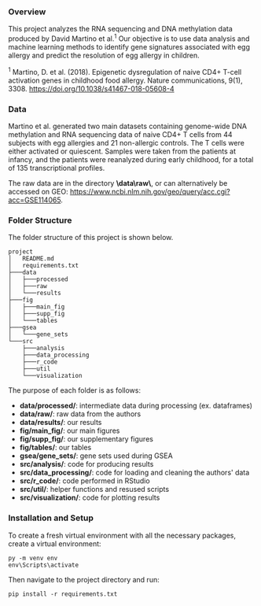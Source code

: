 ### Overview

This project analyzes the RNA sequencing and DNA methylation data produced by David Martino et al.<sup>1</sup> Our objective is to use data analysis and machine learning methods to identify gene signatures associated with egg allergy and predict the resolution of egg allergy in children.


<sup>1</sup> Martino, D. et al. (2018). Epigenetic dysregulation of naive CD4+ T-cell activation genes in childhood food allergy. Nature communications, 9(1), 3308. https://doi.org/10.1038/s41467-018-05608-4


### Data

Martino et al. generated two main datasets containing genome-wide DNA methylation and RNA sequencing data of naive CD4+ T cells from 44 subjects with egg allergies and 21 non-allergic controls. The T cells were either activated or quiescent. Samples were taken from the patients at infancy, and the patients were reanalyzed during early childhood, for a total of 135 transcriptional profiles.

The raw data are in the directory **\\data\raw\\**, or can alternatively be accessed on GEO: https://www.ncbi.nlm.nih.gov/geo/query/acc.cgi?acc=GSE114065.


### Folder Structure

The folder structure of this project is shown below.

```
project
│   README.md
│   requirements.txt
├───data
│   ├───processed
│   ├───raw
│   └───results
├───fig
│   ├───main_fig
│   ├───supp_fig
│   └───tables
├───gsea
│   └───gene_sets
└───src
    ├───analysis
    ├───data_processing
    ├───r_code
    ├───util
    └───visualization
```

The purpose of each folder is as follows:

* **data/processed/**: intermediate data during processing (ex. dataframes)
* **data/raw/**: raw data from the authors
* **data/results/**: our results
* **fig/main_fig/**: our main figures
* **fig/supp_fig/**: our supplementary figures
* **fig/tables/**: our tables
* **gsea/gene_sets/**: gene sets used during GSEA
* **src/analysis/**: code for producing results
* **src/data_processing/**: code for loading and cleaning the authors' data
* **src/r_code/**: code performed in RStudio
* **src/util/**: helper functions and resused scripts
* **src/visualization/**: code for plotting results


### Installation and Setup

To create a fresh virtual environment with all the necessary packages, create a virtual environment:

```
py -m venv env
env\Scripts\activate
```

Then navigate to the project directory and run:

```
pip install -r requirements.txt
```
